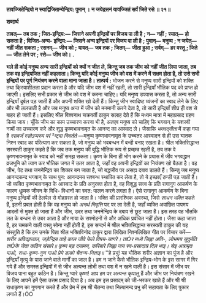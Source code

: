 **तावज्जितेन्द्रियो न स्याद्विजितान्येन्द्रिय: पुमान् ।** **न जयेद्रसनं यावज्जितं सर्वं जिते रसे ॥ २१॥** 

**शब्दार्थ** 

**तावत्—** **तब तक** **; जित-इन्द्रिय:—** **जिसने अपनी इन्द्रियों पर विजय पा ली है** **; न—** **नहीं** **; स्यात्—** **हो सकता है** **; विजित-अन्य-** **इन्द्रिय:—** **जिसने अन्य इन्द्रियों पर विजय पा ली है** **; पुमान्—** **मनुष्य** **; न जयेत्—** **नहीं जीत सकता** **; रसनम्—** **जीभ को** **; यावत्—** **जब तक** **; जितम्—** **जीता हुआ** **; सर्वम्—** **हर वस्तु** **; जिते—** **जीत लेने पर** **; रसे—** **जीभ को।** **.** 

**भले ही कोई मनुष्य अन्य सारी इन्द्रियों को क्यों न जीत ले, किन्तु जब तक जीभ को नहीं** **जीत लिया जाता, तब तक वह इन्द्रियजित नहीं कहलाता। किन्तु यदि कोई मनुष्य जीभ को वश** **में करने में सक्षम होता है, तो उसे सभी इन्द्रियों पर पूर्ण नियंत्रण करने वाला माना जाता है।** **तात्पर्य :** भोजन करने से मनुष्य सारी इन्द्रियों को शक्ति तथा कि्रयाशीलता प्रदान करता है और यदि जीभ वश में नहीं रहती, तो सारी इन्द्रियाँ भौतिक पद को प्राप्त हो जाएगी। इसलिए सभी प्रकार से जीभ को वश में करना चाहिए। यदि मनुष्य उपवास करता है, तो अन्य सारी इन्द्रियाँ दुर्बल पड़ जाती हैं और अपनी शक्ति खो देती हैं। किन्तु जीभ स्वादिष्ट व्यंजनों का स्वाद लेने के लिए और भी ललचाती है और जब मनुष्य अन्त में जीभ को मनमानी करने देता है, तो सारी इन्द्रियाँ शीघ्र ही वश से बाहर हो जाती हैं। इसलिए श्रील विश्वनाथ चक्रवर्ती ठाकुर सलाह देते हैं कि मध्यम मात्रा में महाप्रसाद ग्रहण किया जाय। चूँकि जीभ का काम उच्चारण करना भी है, अतएव मनुष्य को चाहिए कि भगवान् के यशस्वी नामों का उच्चारण करे और शुद्ध कृष्णभावनामृत के आनन्द का आस्वाद ले। जैसाकि *भगवद्गीता* में कहा गया है *रसवर्जं रसोऽप्यस्य परं ²ष्ट्वा निवर्तते* —मनुष्य कृष्णभावनामृत के उच्चतर आस्वादन से ही उस घातक निश्न स्वाद का परित्याग कर सकता है, जो मनुष्य को भवबन्धन में बन्दी बनाए रखता है। श्रील भक्तिसिद्धान्त सरस्वती ठाकुर कहते हैं कि जब तक मनुष्य की बुद्धि भौतिक रूप से प्रच्छन्न रहती है, तब तक वे कृष्णभावनामृत के स्वाद को नहीं समझ सकता। कृष्ण के बिना ही भोग करने के प्रयास में जीव भगवद्धाम व्रजभूमि को त्याग कर भौतिक जगत में उतर आता है, जहाँ वह अपनी इन्द्रियों का नियंत्रण खो बैठता है। वह जीभ, पेट तथा जननेन्द्रिय का शिकार बन जाता है, जो बद्धजीव पर असह्य दबाव डालते हैं। किन्तु जब मनुष्य आनन्दकन्द भगवान् के साथ पुन: आनन्दमय सश्बन्ध स्थापित कर लेता है, तो ये इच्छाएँ ठण्डी पड़ जाती हैं। जो व्यक्ति कृष्णभावनामृत के आस्वाद के प्रति अनुरक्त होता है, वह विशुद्ध सत्त्व के प्रति रागानुग आकर्षण के कारण धाॢमक जीवन के विधि- विधानों का स्वत: पालन करने लगता है। ऐसे रागानुग आकर्षण के बिना मनुष्य इन्द्रियों की ठेलपेल से मोहग्रस्त हो जाता है। भक्ति की प्रारश्भिक अवस्था, जिसे *साधन भक्ति* कहते हैं, इतनी प्रबल होती है कि वह मनुष्य को *अनर्थ निवृत्ति* पद पर ला देती है, जहाँ व्यक्ति अवांछित पापमय आदतों से मुक्त हो जाता है और जीभ, उदर तथा जननेन्द्रिय के दबाव से छूट जाता है। इस तरह वह भौतकि लत के बन्धन से उबर आता है और माया के सश्मोहनों से और अधिक प्रवंचित नहीं होता। जैसा कहा जाता है, हर चमकने वाली वस्तु सोना नहीं होती है, इस सन्दर्भ में श्रील भक्तिसिद्धान्त सरस्वती ठाकुर की यह संस्तुति है कि हम उनके पिता श्रील भक्तिविनोद ठाकुर द्वारा लिखित निश्नलिखित गीत पर विचार करें— *शरीर अविद्याजाल, जड़ेन्द्रिय ताहे काल* *जीवे फेले विषय-सागरे।* *ताÓर मध्ये जिह्वा अति-, लोभमय सुदुर्मति* *ताÓके जेता कठिन संसारे॥* *कृष्ण बड़ दयामय, करिबारे जिह्वा जय* *स्व-प्रसादान्न दिल भाइ।* *सेइ अन्नामृत पाओ, राधा-कृष्ण-गुण गाओ* *प्रेमे डाको चैतन्य-निताइ॥* ''हे प्रभु! यह भौतिक शरीर अज्ञान का पुंज है और इन्द्रियाँ मृत्यु के पास जाने वाले मार्गों का जाल है। हम न जाने कैसे भौतिक इन्द्रिय-भोग के इस सागर में गिर गये हैं और समस्त इन्द्रियों में से जीभ अत्यन्त लोभी तथा वश में न रहने वाली है। इस संसार में जीभ पर विजय पाना बहुत कठिन है। किन्तु प्यारे कृष्ण! आप हम पर अत्यन्त कृपालु हैं और जीभ पर नियंत्रण रखने के लिए आपने हमें ऐसा उत्तम प्रसाद दिया है। अब हम इस प्रसादम् को जी-भरकर खाते हैं और श्री श्री राधाकृष्ण का गुणगान करते हैं और प्रेम में हम श्री चैतन्य तथा नित्यानन्द प्रभु की सहायता के लिए पुकार लगाते हैं।ÓÓ  